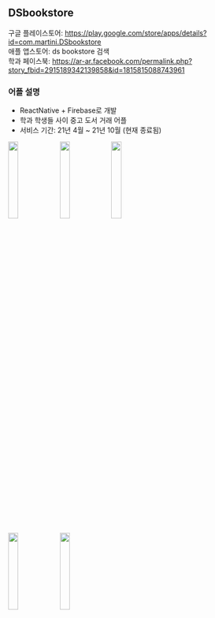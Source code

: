 ## DSbookstore

구글 플레이스토어: https://play.google.com/store/apps/details?id=com.martini.DSbookstore  
애플 앱스토어: ds bookstore 검색  
학과 페이스북: https://ar-ar.facebook.com/permalink.php?story_fbid=2915189342139858&id=1815815088743961

### 어플 설명
- ReactNative + Firebase로 개발
- 학과 학생들 사이 중고 도서 거래 어플
- 서비스 기간: 21년 4월 ~ 21년 10월 (현재 종료됨) 

<p float="left">
  <img src = "https://github.com/yeseoLee/DSbookstore/blob/main/Screenshots/login.jpeg?raw=true" width="20%" height="20%">
  <img src = "https://github.com/yeseoLee/DSbookstore/blob/main/Screenshots/home.jpeg?raw=true" width="20%" height="20%">
  <img src = "https://github.com/yeseoLee/DSbookstore/blob/main/Screenshots/bookdetail.jpeg?raw=true" width="20%" height="20%">
</p>
<p float="left">
  <img src = "https://github.com/yeseoLee/DSbookstore/blob/main/Screenshots/profile.jpeg?raw=true" width="20%" height="20%">
  <img src = "https://github.com/yeseoLee/DSbookstore/blob/main/Screenshots/appstore.png?raw=true" width="20%" height="20%">
</p>
